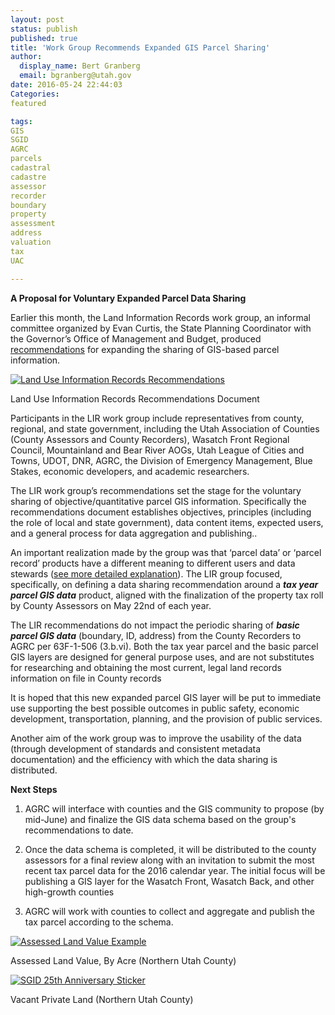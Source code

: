```yaml
---
layout: post
status: publish
published: true
title: 'Work Group Recommends Expanded GIS Parcel Sharing'
author:
  display_name: Bert Granberg
  email: bgranberg@utah.gov
date: 2016-05-24 22:44:03
Categories:
featured

tags:
GIS
SGID
AGRC
parcels
cadastral
cadastre
assessor
recorder
boundary
property
assessment
address
valuation
tax
UAC

---
```

__A Proposal for Voluntary Expanded Parcel Data Sharing__

Earlier this month, the Land Information Records work group, an informal committee organized by Evan Curtis, the State Planning Coordinator with the
Governor’s Office of Management and Budget, produced [recommendations](https://docs.google.com/document/d/19urzWWDE62dX0g2hkcjWid1ctO5n_GR_pNe54o_Y4HY/edit?usp=sharing) for expanding the sharing of GIS-based parcel information.

<div class="caption"><a href ="https://docs.google.com/document/d/19urzWWDE62dX0g2hkcjWid1ctO5n_GR_pNe54o_Y4HY/edit?usp=sharing"><img src="{{ "/images/ParcelRecDocScreenshot.png" | prepend: site.baseurl }}" alt="Land Use Information Records Recommendations" /></a><p class="caption-text">Land Use Information Records Recommendations Document</p></div>

Participants in the LIR work group include representatives from county, regional, and state government, including the Utah Association of Counties (County Assessors and County Recorders), Wasatch Front Regional Council, Mountainland and Bear River AOGs, Utah League of Cities and Towns, UDOT, DNR, AGRC, the Division of Emergency Management, Blue Stakes, economic developers, and academic researchers.

The LIR work group’s recommendations set the stage for the voluntary sharing of objective/quantitative parcel GIS information. Specifically the recommendations document establishes objectives, principles (including the role of local and state government), data content items, expected users, and a general process for data aggregation and publishing..

An important realization made by the group was that ‘parcel data’ or ‘parcel record’ products have a different meaning to different users and data stewards ([see more detailed explanation](https://docs.google.com/presentation/d/1GJP7oKUOzvD-AcpuZokSNc38aBHoIjXCNP5iHgtnXf0/edit?usp=sharing)). The LIR group focused, specifically, on defining a data sharing recommendation around a _**tax year parcel GIS data**_ product, aligned with the finalization of the property tax roll by County Assessors on May 22nd of each year.

The LIR recommendations do not impact the periodic sharing of _**basic parcel GIS data**_ (boundary, ID, address) from the County Recorders to AGRC per 63F-1-506 (3.b.vi). Both the tax year parcel and the basic parcel GIS layers are designed for general purpose uses, and are not substitutes for researching and obtaining the most current, legal land records information on file in County records

It is hoped that this new expanded parcel GIS layer will be put to immediate use supporting the best possible outcomes in public safety, economic development, transportation, planning, and the provision of public services.

Another aim of the work group was to improve the usability of the data (through development of standards and consistent metadata documentation) and the efficiency with which the data sharing is distributed.

__Next Steps__

1. AGRC will interface with counties and the GIS community to propose (by mid-June) and finalize the GIS data schema based on the group's recommendations to date.


1. Once the data schema is completed, it will be distributed to the county assessors for a final review along with an invitation to submit the most recent tax parcel data for the 2016 calendar year. The initial focus will be publishing a GIS layer for the Wasatch Front, Wasatch Back, and other high-growth counties


1. AGRC will work with counties to collect and aggregate and publish the tax parcel according to the schema.

<div class="grid">
    <div class="grid__col grid__col--1-of-2 text-center">
        <a href ="{{ "/images/ParcelAssessedLandValue.pdf" | prepend: site.baseurl }}">
        <img src="{{ "/images/AssessedLandValue.jpg" | prepend: site.baseurl }}" alt="Assessed Land Value Example" /></a><p class="caption-text">Assessed Land Value, By Acre (Northern Utah County)</p></div>
    <div class="grid__col grid__col--1-of-2 text-center">
        <a href ="{{ "/images/ParcelVacantPrivateLand.pdf" | prepend: site.baseurl }}"><img src="{{ "/images/VacantPrivateLand.jpg" | prepend: site.baseurl }}" alt="SGID 25th Anniversary Sticker" /></a><p class="caption-text">Vacant Private Land (Northern Utah County)</p></div>
</div>
